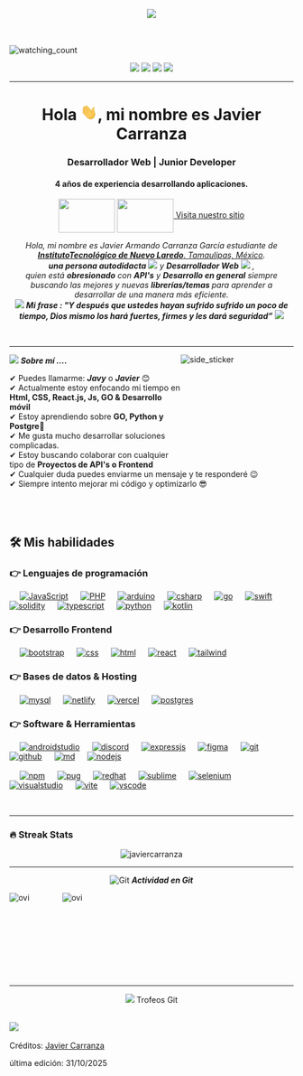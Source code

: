 <p align="center">
  <img src="https://assets.gocoderz.xyz/site/wp-content/uploads/2017/02/shutterstock_239157115-460x320.jpg" height="200"/>
</p>
<br>
<p align="left"> 
<img src="https://komarev.com/ghpvc/?username=JavierCarranza2203&color=brightgreen" alt="watching_count" />
 </p>
 <p align="center">
<img src="https://img.shields.io/badge/Edad-22-blue" />
  <img src="https://img.shields.io/badge/Especialidad-Desarrollo%20Web-brightgreen" />
  <img src="https://img.shields.io/badge/Pais-Mexico-success" />
  <img src="https://img.shields.io/badge/Idiomas-Ingles%20%26%20Español-brightgreen" />
</p>
<hr>
<h1 align="center">Hola <img src="https://raw.githubusercontent.com/ABSphreak/ABSphreak/master/gifs/Hi.gif" width="30px">, mi nombre es Javier Carranza </h1>
<h3 align="center">Desarrollador Web | Junior Developer </h3>
<h4 align="center">4 años de experiencia desarrollando aplicaciones.</h4>
<p align="center">
 <a href = "mailto: javcarr.2203@gmail.com"><img align="center" src="https://img.shields.io/badge/Gmail-D14836?style=for-the-badge&logo=gmail&logoColor=white" height="60" width="100" /></a>
  <a href = "https://wazasoftsolutions.netlify.app/" targer="_blank"><img align="center" src="https://img.shields.io/badge/Netlify-00C7B7?style=for-the-badge&logo=netlify&logoColor=white" height="60" width="100" /> Visita nuestro sitio</a>
</p>

<p align="center">
  <em>
    Hola, mi nombre es Javier Armando Carranza García estudiante de <a href="#"> <b>InstitutoTecnológico de Nuevo Laredo</b>. Tamaulipas, México</a>. <br>
    <b>una persona autodidacta</b> <img src="https://github.com/TheDudeThatCode/TheDudeThatCode/blob/master/Assets/Developer.gif" width="30px"> y <b>Desarrollador Web</b>&nbsp;<img src="https://github.com/TheDudeThatCode/TheDudeThatCode/blob/master/Assets/Designer.gif" width="36px">&nbsp,<br>quien está <b>obresionado</b>
    con <b>API's</b> y <b>Desarrollo en general</b> siempre buscando las mejores y nuevas <b> librerías/temas </b> para aprender a desarrollar de una manera más eficiente. 
  </em> 
  <br>
  <img src="https://media.giphy.com/media/gH3LO09IOiZIqePwv9/giphy.gif" width="50" /> <b><i align="center">Mi frase : "Y después que ustedes hayan sufrido sufrido un poco de tiempo, Dios mismo los hará fuertes, firmes y les dará seguridad”</i></b> <img src="https://media.giphy.com/media/qjqUcgIyRjsl2/giphy.gif" width="50" />
</p>
<br>
<hr>

<img align="right" width=200px height=200px alt="side_sticker" src="https://media.giphy.com/media/TEnXkcsHrP4YedChhA/giphy.gif" />

<img src="https://media.giphy.com/media/iY8CRBdQXODJSCERIr/giphy.gif" width="30px">&nbsp;***Sobre mí ....***

✔ Puedes llamarme: ***Javy*** o ***Javier*** 😊 <br>
✔ Actualmente estoy enfocando mi tiempo en **Html, CSS, React.js, Js, GO & Desarrollo móvil**<br>
✔ Estoy aprendiendo sobre **GO, Python y Postgre**🥰<br>
✔ Me gusta mucho desarrollar soluciones complicadas.<br>
✔ Estoy buscando colaborar con cualquier tipo de **Proyectos de API's o Frontend**<br>
✔ Cualquier duda puedes enviarme un mensaje y te responderé 😉<br>
✔ Siempre intento mejorar mi código y optimizarlo 😎<br><br><br><br>

## 🛠️ Mis habilidades

### 👉 Lenguajes de programación

<p align="left"> 
  &emsp; 
  <a href="https://developer.mozilla.org/es/docs/Web/JavaScript" target="_blank"><img alt="JavaScript" src="https://skillicons.dev/icons?i=js"></a>
  &emsp;
  <a href="https://www.php.net/" target="_blank"><img alt="PHP" src="https://skillicons.dev/icons?i=php"></a>
  &emsp; 
   <a href="https://www.arduino.cc/" target="_blank"><img alt="arduino" src="https://skillicons.dev/icons?i=arduino"></a>
&emsp; 
   <a href="https://dotnet.microsoft.com/es-es/languages/csharp" target="_blank"><img alt="csharp" src="https://skillicons.dev/icons?i=cs"></a>
&emsp; 
   <a href="https://go.dev/" target="_blank"><img alt="go" src="https://skillicons.dev/icons?i=go"></a>
&emsp; 
   <a href="https://www.swift.org/documentation/" target="_blank"><img alt="swift" src="https://skillicons.dev/icons?i=swift"></a>
&emsp; 
   <a href="https://www.soliditylang.org/" target="_blank"><img alt="solidity" src="https://skillicons.dev/icons?i=solidity"></a>
&emsp; 
   <a href="https://www.typescriptlang.org/" target="_blank"><img alt="typescript" src="https://skillicons.dev/icons?i=ts"></a>
&emsp; 
   <a href="https://www.python.org/" target="_blank"><img alt="python" src="https://skillicons.dev/icons?i=py"></a>
&emsp; 
   <a href="https://kotlinlang.org/" target="_blank"><img alt="kotlin" src="https://skillicons.dev/icons?i=kotlin"></a>
</p>

### 👉 Desarrollo Frontend
<p align="left"> 
  &emsp; 
  <a href="https://getbootstrap.com/" target="_blank"><img alt="bootstrap" src="https://skillicons.dev/icons?i=bootstrap"></a>
&emsp; 
   <a href="https://lenguajecss.com/css/introduccion/que-es-css/" target="_blank"><img alt="css" src="https://skillicons.dev/icons?i=css"></a>
&emsp; 
   <a href="https://lenguajehtml.com/" target="_blank"><img alt="html" src="https://skillicons.dev/icons?i=html"></a>
&emsp; 
   <a href="https://es.react.dev/" target="_blank"><img alt="react" src="https://skillicons.dev/icons?i=react"></a>
&emsp; 
   <a href="https://tailwindcss.com/" target="_blank"><img alt="tailwind" src="https://skillicons.dev/icons?i=tailwind"></a>
</p>

### 👉 Bases de datos & Hosting
<p align="left">
  &emsp;
  <a href="https://www.mysql.com/" target="_blank"><img alt="mysql" src="https://skillicons.dev/icons?i=mysql"></a>
  &emsp;
  <a href="https://www.netlify.com/" target="_blank"><img alt="netlify" src="https://skillicons.dev/icons?i=netlify"></a>
  &emsp;
  <a href="https://vercel.com/" target="_blank"> <img alt="vercel" src="https://skillicons.dev/icons?i=vercel"></a>
  &emsp;
  <a href="https://www.postgresql.org/" target="_blank"><img alt="postgres" src="https://skillicons.dev/icons?i=postgres"></a>
 </p>

 ### 👉 Software & Herramientas
 
<p>
   &emsp;
   <a href="https://developer.android.com/studio" target="_blank"><img alt="androidstudio" src="https://skillicons.dev/icons?i=androidstudio"></a>
   &emsp;
   <a href="https://discord.com/" target="_blank"><img alt="discord" src="https://skillicons.dev/icons?i=discord"></a>
   &emsp;
   <a href="https://expressjs.com/es/" target="_blank"><img alt="expressjs" src="https://skillicons.dev/icons?i=express"></a>
   &emsp;
   <a href="https://www.figma.com/" target="_blank"><img alt="figma" src="https://skillicons.dev/icons?i=figma"></a>
   &emsp;
   <a href="https://git-scm.com/" target="_blank"><img alt="git" src="https://skillicons.dev/icons?i=git"></a>
   &emsp;
   <a href="https://github.com/" target="_blank"><img alt="github" src="https://skillicons.dev/icons?i=github"></a>
   &emsp;
   <a href="https://markdown.es/" target="_blank"><img alt="md" src="https://skillicons.dev/icons?i=md"></a>
   &emsp;
   <a href="https://nodejs.org/en" target="_blank"><img alt="nodejs" src="https://skillicons.dev/icons?i=nodejs"></a>
   <br><br>
   &emsp;
   <a href="https://www.npmjs.com/" target="_blank"><img alt="npm" src="https://skillicons.dev/icons?i=npm"></a>
   &emsp;
   <a href="https://pugjs.org/api/getting-started.html" target="_blank"><img alt="pug" src="https://skillicons.dev/icons?i=pug"></a>
   &emsp;
   <a href="https://developers.redhat.com/hello-world/nodejs" target="_blank"><img alt="redhat" src="https://skillicons.dev/icons?i=redhat"></a>
   &emsp;
   <a href="https://www.sublimetext.com/" target="_blank"><img alt="sublime" src="https://skillicons.dev/icons?i=sublime"></a>
   &emsp;
   <a href="https://www.selenium.dev/" target="_blank"><img alt="selenium" src="https://skillicons.dev/icons?i=selenium"></a>
   &emsp;
   <a href="https://visualstudio.microsoft.com/es/" target="_blank"><img alt="visualstudio" src="https://skillicons.dev/icons?i=visualstudio"></a>
   &emsp;
   <a href="https://vite.dev/" target="_blank"><img alt="vite" src="https://skillicons.dev/icons?i=vite"></a>
   &emsp;
   <a href="https://code.visualstudio.com/" target="_blank"><img alt="vscode" src="https://skillicons.dev/icons?i=vscode"></a>
</p>

<br/>

<hr>

### 🔥 Streak Stats
<p align="center"><img src="https://github-readme-streak-stats.herokuapp.com/?user=JavierCarranza2203&theme=algolia" alt="javiercarranza"/></p>

<hr>
<p align="center">
 <img src="https://media.giphy.com/media/W5eoZHPpUx9sapR0eu/giphy.gif" width="30px" alt="Git"/>&nbsp;<i><b>Actividad en Git</b></i></p>
 
<p><img align="left" src="https://github-readme-stats.vercel.app/api/top-langs?username=JavierCarranza2203&show_icons=true&locale=en&layout=compact&theme=chartreuse-dark" alt="ovi" /></p>
<p>&nbsp;<img align="right" src="https://github-readme-stats.vercel.app/api?username=JavierCarranza2203&show_icons=true&locale=en&theme=chartreuse-dark" alt="ovi" width="410" /></p>
<br><br><br><br><br><br><br>
<hr>

<p align="center"><img src="https://media.giphy.com/media/QaMcXSekUWx7aogAUr/giphy.gif" width="30" />&nbsp;Trofeos Git</p><br>

<img src="https://github-profile-trophy.vercel.app/?username=JavierCarranza2203&theme=juicyfresh&no-bg=true" />

Créditos: [Javier Carranza](https://github.com/JavierCarranza2203)

última edición: 31/10/2025
